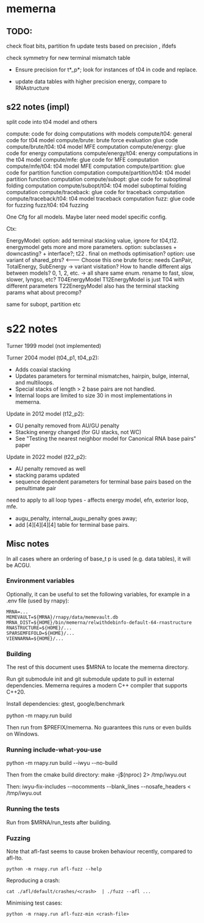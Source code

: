 # memerna

## TODO:

check float bits, partition fn
update tests based on precision , ifdefs

check symmetry for new terminal mismatch table

- Ensure precision for t*\_p*; look for instances of t04 in code and replace.

- update data tables with higher precision energy, compare to RNAstructure

## s22 notes (impl)

split code into t04 model and others

compute: code for doing computations with models
compute/t04: general code for t04 model
compute/brute: brute force evaluation glue code
compute/brute/t04: t04 model MFE computation
compute/energy: glue code for energy computations
compute/energy/t04: energy computations in the t04 model
compute/mfe: glue code for MFE computation
compute/mfe/t04: t04 model MFE computation
compute/partition: glue code for partition function computation
compute/partition/t04: t04 model partition function computation
compute/subopt: glue code for suboptimal folding computation
compute/subopt/t04: t04 model suboptimal folding computation
compute/traceback: glue code for traceback computation
compute/traceback/t04: t04 model traceback computation
fuzz: glue code for fuzzing
fuzz/t04: t04 fuzzing

One Cfg for all models. Maybe later need model specific config.

Ctx:

EnergyModel:
option: add terminal stacking value, ignore for t04,t12. energymodel gets more and more parameters.
option: subclasses + downcasting? + interface?; t22 . final on methods optimisation?
option: use variant of shared_ptrs? <--- Choose this one
brute force: needs CanPair, TotalEnergy, SubEnergy -> variant visitation?
How to handle different algs between models? 0, 1, 2, etc. -> all share same enum.
rename to fast, slow, slower, lyngso, etc?
T04EnergyModel
T12EnergyModel is just T04 with different parameters
T22EnergyModel also has the terminal stacking params
what about precomp?

same for subopt, partition etc

# s22 notes

Turner 1999 model (not implemented)

Turner 2004 model (t04_p1, t04_p2):

- Adds coaxial stacking
- Updates parameters for terminal mismatches, hairpin, bulge, internal, and multiloops.
- Special stacks of length > 2 base pairs are not handled.
- Internal loops are limited to size 30 in most implementations in memerna.

Update in 2012 model (t12_p2):

- GU penalty removed from AU/GU penalty
- Stacking energy changed (for GU stacks, not WC)
- See "Testing the nearest neighbor model for Canonical RNA base pairs" paper

Update in 2022 model (t22_p2):

- AU penalty removed as well
- stacking params updated
- sequence dependent parameters for terminal base pairs based on the penultimate
  pair

need to apply to all loop types - affects energy model, efn, exterior loop, mfe.

- augu_penalty, internal_augu_penalty goes away;
- add [4][4][4][4] table for terminal base pairs.

## Misc notes

In all cases where an ordering of base_t p is used (e.g. data tables), it will be ACGU.

### Environment variables

Optionally, it can be useful to set the following variables, for example in
a .env file (used by rnapy):

```
MRNA=...
MEMEVAULT=${MRNA}/rnapy/data/memevault.db
MRNA_DIST=${HOME}/bin/memerna/relwithdebinfo-default-64-rnastructure
RNASTRUCTURE=${HOME}/...
SPARSEMFEFOLD=${HOME}/...
VIENNARNA=${HOME}/...
```

### Building

The rest of this document uses $MRNA to locate the memerna directory.

Run git submodule init and git submodule update to pull in external dependencies.
Memerna requires a modern C++ compiler that supports C++20.

Install dependencies: gtest, google/benchmark

python -m rnapy.run build

Then run from $PREFIX/memerna. No guarantees this runs or even builds on Windows.

### Running include-what-you-use

python -m rnapy.run build --iwyu --no-build

Then from the cmake build directory:
make -j$(nproc) 2> /tmp/iwyu.out

Then:
iwyu-fix-includes --nocomments --blank_lines --nosafe_headers < /tmp/iwyu.out

### Running the tests

Run from $MRNA/run_tests after building.

### Fuzzing

Note that afl-fast seems to cause broken behaviour recently, compared to afl-lto.

```
python -m rnapy.run afl-fuzz --help
```

Reproducing a crash:

```
cat ./afl/default/crashes/<crash>  | ./fuzz --afl ...
```

Minimising test cases:

```
python -m rnapy.run afl-fuzz-min <crash-file>

```
